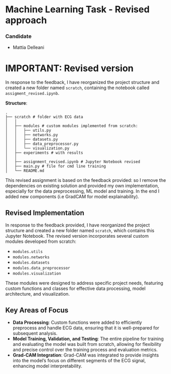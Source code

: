 # Machine Learning Task - Revised approach

### Candidate
- Mattia Delleani 

# IMPORTANT: Revised version

In response to the feedback, I have reorganized the project structure and created a new folder named `scratch`, containing the notebook called `assigment_revised.ipynb`.

**Structure**:

```plaintext
.
├── scratch # folder with ECG data
│   │
│   ├── modules # custom modules implemented from scratch:
│   │   ├── utils.py
│   │   ├── networks.py
│   │   ├── datasets.py
│   │   ├── data_preprocessor.py
│   │   └── visualization.py
│   ├── experiments # with results
│   │ 
│   ├── assignment_revised.ipynb # Jupyter Notebook revised
│   ├── main.py # file for cmd line training
│   └── README.md

```

This revised assignment is based on the feedback provided: so I remove the dependencies on existing solution and provided my own implementation, especially for the data preprocessing, ML model and training. In the end I added new components (i.e GradCAM for model explainability).

## Revised Implementation

In response to the feedback provided, I have reorganized the project structure and created a new folder named `scratch`, which contains this Jupyter Notebook. The revised version incorporates several custom modules developed from scratch:

- `modules.utils`
- `modules.networks`
- `modules.datasets`
- `modules.data_preprocessor`
- `modules.visualization`

These modules were designed to address specific project needs, featuring custom functions and classes for effective data processing, model architecture, and visualization.

## Key Areas of Focus

- **Data Processing**: Custom functions were added to efficiently preprocess and handle ECG data, ensuring that it is well-prepared for subsequent analysis.
- **Model Training, Validation, and Testing**: The entire pipeline for training and evaluating the model was built from scratch, allowing for flexibility and precise control over the training process and evaluation metrics.
- **Grad-CAM Integration**: Grad-CAM was integrated to provide insights into the model’s focus on different segments of the ECG signal, enhancing model interpretability.

